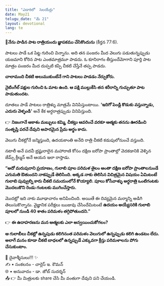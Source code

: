 ```yaml
---
title: "ఎడారిలో  సెలయేర్లు"
date: May21
telugu_date: "మే 21"
layout: devotional
lang: te
---
```


**📖నేను పాడిన పాట రాత్రియందు జ్ఞాపకము చేసికొందును**
 (కీర్తన 77:6).

పాటలు పాడే ఒక పిట్ట గురించి విన్నాను. అది తన పంజరం మీద వెలుగు పడుతున్నప్పుడు యజమాని కోరిన పాట ఎంతమాత్రమూ పాడదు. ఓ కూనిరాగం తీస్తుందేమోగాని పూర్తి పాట మాత్రం పంజరం మీద దుప్పటి కప్పి చీకటి చేస్తేనే తప్ప పాడదు.

**చాలామంది చీకటి అలుముకుంటేనే గాని పాటలు పాడడం నేర్చుకోరు.**

 **నైటింగేల్ పక్షుల గురించి ఓ మాట ఉంది. ఆ పక్షి ముల్లుకేసి తన శరీరాన్ని గుచ్చుతూ పాట పాడుతుందట.**

 దూతలు పాడే పాటలు రాత్రిళ్ళు మాత్రమే వినిపిస్తుంటాయి. **‘ఇదిగో పెండ్లి కొడుకు వస్తున్నాడు, ఎదురు వెళ్ళండి'** అనే కేక అర్ధరాత్రప్పుడు వినిపిస్తుంది.

👉 **నిజంగానే ఆకాశం మబ్బులు కమ్మి, చీకట్లు ఆవరించే వరకూ ఆత్మకు తనను ఊరడించి సంతృప్తి పరచే దేవుని అపారమైన ప్రేమ అర్థం కాదు.**

వెలుగు చీకట్లోనే జన్మిస్తుంది, ఉదయకాంతి అనేది రాత్రి చీకటి కడుపులోనుంచే వస్తుంది.

నటాలీ అనే పదవీ భ్రష్టురాలైన మహారాణి కోసం దక్షిణ ఐరోపా ప్రాంతాల్లో వెదకడానికి వెళ్ళిన జేమ్స్ క్రీల్మన్ అనే ఆయన ఇలా రాస్తాడు.

**“అదో మరుపురాని ప్రయాణం, గులాబి పూల పరిమళ తైలం అంతా దక్షిణ ఐరోపా ప్రాంతాలనుండే ఎగుమతి ఔతుందని నాకప్పుడే తెలిసింది. అక్కడ నాకు తెలిసిన విచిత్రమైన విషయం ఏమిటంటే గులాబి పువ్వుల్ని కారు చీకటి సమయంలోనే కొయ్యాలి. పూలు కోసేవాళ్ళు అర్ధరాత్రి ఒంటిగంటకు మొదలుకొని రెండు గంటలకు ముగించేస్తారు.**

మొదట్లో ఇది నాకు మూఢాచారం అనిపించింది. అయితే ఈ దివ్యమైన మర్మాన్ని అడిగి తెలుసుకొన్నాను. వైజ్ఞానిక పరీక్షలు ఋజువు చేసిందేమిటంటే **ఉదయం అయ్యేసరికి గులాబి పూలలో నుండి 40 శాతం పరిమళం తగ్గిపోతుందని.”**

👉 **ఈ ఉదాహరణను మన ఆత్మలకు ఎలా అన్వయించుకోగలం?**

 **ఆ గులాబీలు చీకట్లో ఉన్నపుడు కలిగినంత పరిమళం వెలుగులో ఉన్నప్పుడు కలిగి ఉండటం లేదు. అలాగే మనం కూడా చీకటి బాధలలో ఉన్నప్పుడే ఎక్కువగా క్రీస్తు పరిమళాలను పోగు చేసుకుంటాం.**

<div class="blessing">🙏 <span class="bless-text">దైవాశ్శీసులు!!!</span> ✨</div>

<div class="credit">✍️ <span class="credit-text">▪ సంకలనం - చార్లెస్ ఇ. కౌమన్</span></div>
<div class="credit">🌐 <span class="credit-text">▪ అనువాదం - డా. జోబ్ సుదర్శన్</span></div>


<div class="share">📤 👉 <span class="share-text">మీ మిత్రులకు share చేసి మీ వంతుగా దేవుని పని చేయండి.</span></div>
